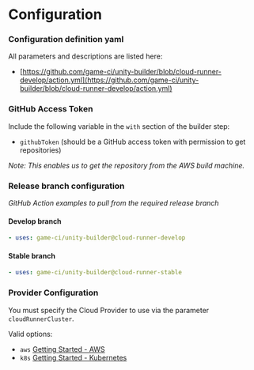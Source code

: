 # Configuration
### Configuration definition yaml
All parameters and descriptions are listed here:
- [https://github.com/game-ci/unity-builder/blob/cloud-runner-develop/action.yml](https://github.com/game-ci/unity-builder/blob/cloud-runner-develop/action.yml)

### GitHub Access Token
Include the following variable in the `with` section of the builder step:
- `githubToken` (should be a GitHub access token with permission to get repositories)

_Note:_
_This enables us to get the repository from the AWS build machine._

### Release branch configuration
_GitHub Action examples to pull from the required release branch_

#### Develop branch

```yaml
- uses: game-ci/unity-builder@cloud-runner-develop
```

#### Stable branch

```yaml
- uses: game-ci/unity-builder@cloud-runner-stable
```

### Provider Configuration
You must specify the Cloud Provider to use via the parameter `cloudRunnerCluster`.

Valid options:
- `aws` [Getting Started - AWS](getting-started/aws)
- `k8s` [Getting Started - Kubernetes](getting-started/kubernetes)

